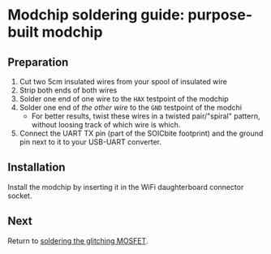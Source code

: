 # Modchip soldering guide: purpose-built modchip

## Preparation

1. Cut two 5cm insulated wires from your spool of insulated wire
2. Strip both ends of both wires
3. Solder one end of one wire to the `HAX` testpoint of the modchip
4. Solder one end of *the other wire* to the `GND` testpoint of the modchi
   * For better results, twist these wires in a twisted pair/"spiral" pattern,
     without loosing track of which wire is which.
5. Connect the UART TX pin (part of the SOICbite footprint) and
   the ground pin next to it to your USB-UART converter.

## Installation

Install the modchip by inserting it in the WiFi daughterboard connector socket.

## Next

Return to [soldering the glitching MOSFET](../install.md#soldering-the-glitching-mosfet).

